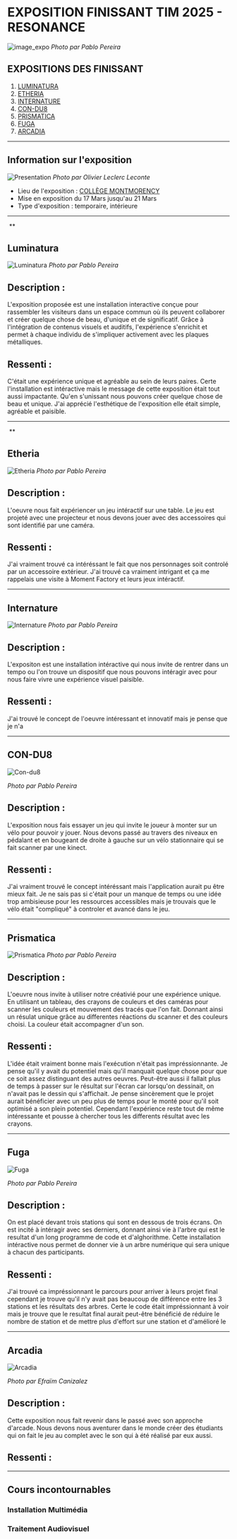 # EXPOSITION FINISSANT TIM 2025 - RESONANCE

![image_expo](/expo_finissant/medias_resonance_tous/resonance_photo_expo.png)
*Photo par Pablo Pereira*

## EXPOSITIONS DES FINISSANT

1. [LUMINATURA](https://miaou-mafia.github.io/projet-luminatura/#/)
2. [ETHERIA](https://ethereal-creators.github.io/Etheria/#/)
3. [INTERNATURE](https://tprangers.github.io/internature/#/)
4. [CON-DU8](https://gearshift-games.github.io/Web-C0N-DU8/#/)
5. [PRISMATICA](https://pootpookies.github.io/Prismatica/#/)
6. [FUGA](https://escapism-fuga.github.io/Fuga/#/)
7. [ARCADIA](https://cousi-cousa.github.io/Arcadia/#/)

---

## Information sur l'exposition

![Presentation](/expo_finissant/medias_resonance_tous/photo_presentation.png)
*Photo par Olivier Leclerc Leconte*

- Lieu de l'exposition : [COLLÈGE MONTMORENCY](https://www.cmontmorency.qc.ca/)
- Mise en exposition du 17 Mars jusqu'au 21 Mars
- Type d'exposition : temporaire, intérieure

---

![]()
**

## Luminatura

![Luminatura](/expo_finissant/medias/images/vue_complet_projet.jpg)
*Photo par Pablo Pereira*

## Description : 
L'exposition proposée est une installation interactive conçue pour rassembler les visiteurs dans un espace commun où ils peuvent collaborer et créer quelque chose de beau, d'unique et de significatif. Grâce à l'intégration de contenus visuels et auditifs, l'expérience s'enrichit et permet à chaque individu de s'impliquer activement avec les plaques métalliques.

## Ressenti : 
C'était une expérience unique et agréable au sein de leurs paires. Certe l'installation est intéractive mais le message de cette exposition était tout aussi impactante. Qu'en s'unissant nous pouvons créer quelque chose de beau et unique. J'ai apprécié l'esthétique de l'exposition elle était simple, agréable et paisible.

---

![]()
**

## Etheria

![Etheria](/expo_finissant/medias_resonance_tous/Etheria_expo.png)
*Photo par Pablo Pereira*

## Description : 
L'oeuvre nous fait expériencer un jeu intéractif sur une table. Le jeu est projeté avec une projecteur et nous devons jouer avec des accessoires qui sont identifié par une caméra. 

## Ressenti :
J'ai vraiment trouvé ca intéréssant le fait que nos personnages soit controlé par un accessoire extérieur. J'ai trouvé ca vraiment intrigant et ça me rappelais une visite à Moment Factory et leurs jeux intéractif.

---

## Internature

![Internature](/expo_finissant/medias_resonance_tous/Internature_expo.png)
*Photo par Pablo Pereira*

## Description : 
L'expositon est une installation intéractive qui nous invite de rentrer dans un tempo ou l'on trouve un dispositif que nous pouvons intéragir avec pour nous faire vivre une expérience visuel paisible.

## Ressenti : 
J'ai trouvé le concept de l'oeuvre intéressant et innovatif mais je pense que je n'a

---

## CON-DU8 

![Con-du8](/expo_finissant/medias_resonance_tous/con-du8_expo.png)

*Photo par Pablo Pereira*

## Description : 
L'exposition nous fais essayer un jeu qui invite le joueur à monter sur un vélo pour pouvoir y jouer. Nous devons passé au travers des niveaux en pédalant et en bougeant de droite à gauche sur un vélo stationnaire qui se fait scanner par une kinect.

## Ressenti : 
J'ai vraiment trouvé le concept intéréssant mais l'application aurait pu être mieux fait. Je ne sais pas si c'était pour un manque de temps ou une idée trop ambisieuse pour les ressources accessibles mais je trouvais que le vélo était "compliqué" à controler et avancé dans le jeu. 

---

## Prismatica

![Prismatica](/expo_finissant/medias_resonance_tous/Prismatica_expo.png)
*Photo par Pablo Pereira*

## Description : 
L'oeuvre nous invite à utiliser notre créativié pour une expérience unique. En utilisant un tableau, des crayons de couleurs et des caméras pour scanner les couleurs et mouvement des tracés que l'on fait. Donnant ainsi un résulat unique grâce au differentes réactions du scanner et des couleurs choisi. La couleur était accompagner d'un son.

## Ressenti :
L'idée était vraiment bonne mais l'exécution n'était pas impréssionnante. Je pense qu'il y avait du potentiel mais qu'il manquait quelque chose pour que ce soit assez distinguant des autres oeuvres. Peut-être aussi il fallait plus de temps à passer sur le résultat sur l'écran car lorsqu'on dessinait, on n'avait pas le dessin qui s'affichait. Je pense sincèrement que le projet aurait bénéficier avec un peu plus de temps pour le monté pour qu'il soit optimisé a son plein potentiel. Cependant l'expérience reste tout de même intéressante et pousse à chercher tous les differents résultat avec les crayons. 

---

## Fuga

![Fuga](/expo_finissant/medias_resonance_tous/Fuga_expo.png)

*Photo par Pablo Pereira*

## Description :
On est placé devant trois stations qui sont en dessous de trois écrans. On est incité à intéragir avec ses derniers, donnant ainsi vie à l'arbre qui est le resultat d'un long programme de code et d'alghorithme. Cette installation intéractive nous permet de donner vie à un arbre numérique qui sera unique à chacun des participants.

## Ressenti : 
J'ai trouvé ca impréssionnant le parcours pour arriver à leurs projet final cependant je trouve qu'il n'y avait pas beaucoup de différence entre les 3 stations et les résultats des arbres. Certe le code était impréssionnant à voir mais je trouve que le resultat final aurait peut-être bénéficié de réduire le nombre de station et de mettre plus d'effort sur une station et d'amélioré le

---

## Arcadia

![Arcadia](/expo_finissant/medias_resonance_tous/Arcadia_expo.png)

*Photo par Efraïm Canizalez*

## Description : 
Cette exposition nous fait revenir dans le passé avec son approche d'arcade. Nous devons nous aventurer dans le monde créer des étudiants qui on fait le jeu au complet avec le son qui à été réalisé par eux aussi.

## Ressenti :


---

## Cours incontournables

### Installation Multimédia

### Traitement Audiovisuel

##


